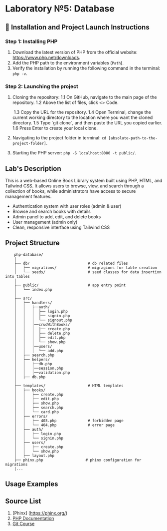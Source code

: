# Laboratory №5: Database

## 🚀 Installation and Project Launch Instructions
 
### Step 1: Installing PHP 

1. Download the latest version of PHP from the official website: https://www.php.net/downloads.
2. Add the PHP path to the environment variables (`Path`).
3. Verify the installation by running the following command in the terminal: `php -v`.

### Step 2: Launching the project

1. Cloning the repository:
   1.1 On GitHub, navigate to the main page of the repository.
   1.2 Above the list of files, click <> Code.

   <img scr="https://docs.github.com/assets/cb-13128/mw-1440/images/help/repository/code-button.webp">
   1.3 Copy the URL for the repository.
   1.4 Open Terminal, сhange the current working directory to the location where you want the cloned directory.
   1.5 Type `git clone`, and then paste the URL you copied earlier.
   1.6 Press Enter to create your local clone.
2. Navigating to the project folder in terminal: `cd [absolute-path-to-the-project-folder]`.
3. Starting the PHP server: `php -S localhost:8080 -t public/`.

## Lab's Description

This is a web-based Online Book Library system built using PHP, HTML, and Tailwind CSS. It allows users to browse, view, and search through a collection of books, while administrators have access to secure management features.

  - Authentication system with user roles (admin & user)
  - Browse and search books with details
  - Admin panel to add, edit, and delete books
  - User management (admin only)
  - Clean, responsive interface using Tailwind CSS

## Project Structure 

        php-database/
        │
        ├── db/                          # db related files
        │   ├── migrations/              # migragions for table creation
        │   └── seeds/                   # seed classes for data insertion into tables
        │
        ├── public/                      # app entry point
        │   └── index.php
        │
        ├── src/                         
        │   ├── handlers/           
        │   │   ├──auth/
        │   │   │  ├── login.php
        │   │   │  ├── signin.php
        │   │   │  └── signout.php
        │   │   │──crudWithBooks/
        │   │   │  ├── create.php
        │   │   │  ├── delete.php
        │   │   │  ├── edit.php
        │   │   │  └── show.php
        │   │   │──users/
        │   │   │  └── add.php
        │   ├── search.php  
        │   ├── helpers/           
        │   │   ├──db.php
        │   │   │──session.php
        │   │   │──validation.php
        │   ├── db.php  
        │
        ├── templates/                   # HTML templates
        │   ├── books/                    
        │   │   ├── create.php
        │   │   ├── edit.php
        │   │   ├── show.php
        │   │   ├── search.php
        │   │   └── card.php           
        │   ├── errors/
        │   │   ├── 403.php              # forbidden page
        │   │   └── 404.php              # error page
        │   ├── auth/
        │   │   ├── login.php             
        │   │   └── signin.php
        │   ├── users/
        │   │   ├── create.php             
        │   │   └── show.php 
        │   ├── layout.php
        ├── phinx.php                   # phinx configuration for migrations
        |...

## Usage Examples


## Source List 

1. [Phinx] (https://phinx.org/)
2. [PHP Documentation](https://www.php.net/docs.php)
3. [Git Course](https://github.com/MSU-Courses/advanced-web-programming/tree/main/07_Forms_And_Validation)


























